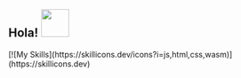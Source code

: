 <h2> Hola! <img src="https://media.giphy.com/media/mGcNjsfWAjY5AEZNw6/giphy.gif" width="50"></h2>
[![My Skills](https://skillicons.dev/icons?i=js,html,css,wasm)](https://skillicons.dev)
